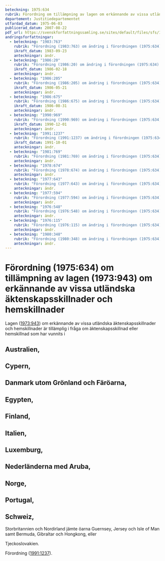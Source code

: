 ```yaml
---
beteckning: 1975:634
rubrik: Förordning om tillämpning av lagen om erkännande av vissa utländska äktenskapsskillnader och hemskillnader
departement: Justitiedepartementet
utfardad_datum: 1975-06-03
publicerad_datum: 2007-08-22
pdf_url: https://svenskforfattningssamling.se/sites/default/files/sfs/1975-06/SFS1975-634.pdf
andringsforfattningar:
  - beteckning: "1983:763"
    rubrik: "Förordning (1983:763) om ändring i förordningen (1975:634) om tillämpning av lagen (1973:943) om erkännande av vissa utländska äktenskapsskillnader och hemskillnader"
    ikraft_datum: 1983-09-23
    anteckningar: ändr.
  - beteckning: "1986:20"
    rubrik: "Förordning (1986:20) om ändring i förordningen (1975:634) om tillämpning av lagen (1973:943) om erkännande av vissa utländska äktenskapsskillnader och hemskillnader"
    ikraft_datum: 1986-02-18
    anteckningar: ändr.
  - beteckning: "1986:205"
    rubrik: "Förordning (1986:205) om ändring i förordningen (1975:634) om tillämpning av lagen (1973:943) om erkännande av vissa utländska äktenskapsskillnader och hemskillnader"
    ikraft_datum: 1986-05-21
    anteckningar: ändr.
  - beteckning: "1986:675"
    rubrik: "Förordning (1986:675) om ändring i förordningen (1975:634) om tillämpning av lagen (1973:943) om erkännande av vissa utländska äktenskapsskillnader och hemskillnader"
    ikraft_datum: 1986-08-31
    anteckningar: ändr.
  - beteckning: "1990:969"
    rubrik: "Förordning (1990:969) om ändring i förordningen (1975:634) om tillämpning av lagen (1973:943) om erkännande av vissa utländska äktenskapsskillnader och hemskillnader"
    ikraft_datum: 1990-12-01
    anteckningar: ändr.
  - beteckning: "1991:1237"
    rubrik: "Förordning (1991:1237) om ändring i förordningen (1975:634) om tillämpning av lagen (1973:943) om erkännande av vissa utländska äktenskapsskillnader och hemskillnader"
    ikraft_datum: 1991-10-01
    anteckningar: ändr.
  - beteckning: "1981:769"
    rubrik: "Förordning (1981:769) om ändring i förordningen (1975:634) om tillämpning av lagen (1973:943) om erkännande av vissa utländska äktenskapsskillnader och hemskillnader"
    anteckningar: ändr.
  - beteckning: "1978:674"
    rubrik: "Förordning (1978:674) om ändring i förordningen (1975:634) om tillämpning av lagen (1973:943) om erkännande av vissa utländska äktenskapsskillnader och hemskillnader"
    anteckningar: ändr.
  - beteckning: "1977:643"
    rubrik: "Förordning (1977:643) om ändring i förordningen (1975:634) om tillämpning av lagen (1973:943) om erkännande av vissa utländska äktenskapsskillnader och hemskillnader"
    anteckningar: ändr.
  - beteckning: "1977:594"
    rubrik: "Förordning (1977:594) om ändring i förordningen (1975:634) om tillämpning av lagen (1973:943) om erkännande av vissa utländska äktenskapsskillnader och hemskillnader"
    anteckningar: ändr.
  - beteckning: "1976:548"
    rubrik: "Förordning (1976:548) om ändring i förordningen (1975:634) om tillämpning av lagen (1973:943) om erkännande av vissa utländska äktenskapsskillnader och hemskillnader"
    anteckningar: ändr.
  - beteckning: "1976:115"
    rubrik: "Förordning (1976:115) om ändring i förordningen (1975:634) om tillämpning av lagen (1973:943) om erkännande av vissa utländska äktenskapsskillnader och hemskillnader"
    anteckningar: ändr.
  - beteckning: "1980:348"
    rubrik: "Förordning (1980:348) om ändring i förordningen (1975:634) om tillämpning av lagen (1973:943) om erkännande av vissa utländska äktenskapsskillnader och hemskillnader"
    anteckningar: ändr.
---
```


# Förordning (1975:634) om tillämpning av lagen (1973:943) om erkännande av vissa utländska äktenskapsskillnader och hemskillnader

Lagen ([1973:943](https://selex.se/eli/sfs/1973/943)) om erkännande av vissa utländska äktenskapsskillnader och hemskillnader är tillämplig i fråga om äktenskapsskillnad eller hemskillnad som har vunnits i

## Australien,

## Cypern,

## Danmark utom Grönland och Färöarna,

## Egypten,

## Finland,

## Italien,

## Luxemburg,

## Nederländerna med Aruba,

## Norge,

## Portugal,

## Schweiz,

Storbritannien och Nordirland jämte öarna Guernsey, Jersey och Isle of Man samt Bermuda, Gibraltar och Hongkong, eller

Tjeckoslovakien.

Förordning ([1991:1237](https://selex.se/eli/sfs/1991/1237)).